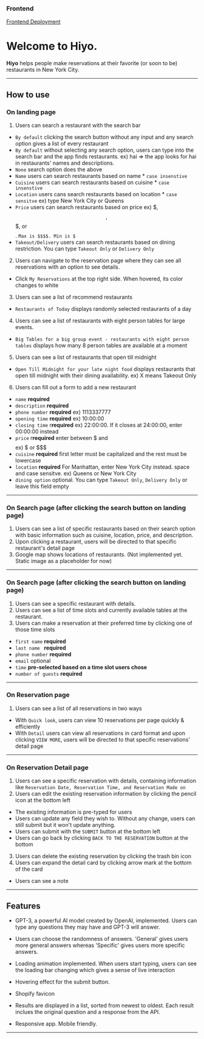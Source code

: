 ### Frontend
[Frontend Deployment](https://verdant-paletas-443b1f.netlify.app)

# Welcome to Hiyo. 

**Hiyo** helps people make reservations at their favorite (or soon to be) restaurants in New York City. 

---

## How to use 

### On landing page

1) Users can search a restaurant with the search bar
- ```By default``` clicking the search button without any input and any search option gives a list of every restaurant
- ```By default``` without selecting any search option, users can type into the search bar and the app finds restaurants. ex) hai => the app looks for hai in restaurants' names and descriptions. 
- ```None``` search option does the above
- ```Name``` users can search restaurants based on name * `case insenstive`
- ```Cuisine``` users can search restaurants based on cuisine * `case insenstive`
- ```Location``` users cans search restaurants based on location * `case sensitve` ex) type New York City or Queens
- ```Price``` users can search restaurants based on price  ex) $, $$, $$$, or $$$$. `Max is $$$$. Min is $`
- ```Takeout/Delivery``` users can search restaurants based on dining restriction. You can type `Takeout Only` or `Delivery Only`
2) Users can navigate to the reservation page where they can see all reservations with an option to see details.
- Click `My Reservations` at the top right side. When hovered, its color changes to white
3) Users can see a list of recommend restaurants 
- `Restaurants of Today` displays randomly selected restaurants of a day
4) Users can see a list of restaurants with eight person tables for large events.
- ```Big Tables for a big group event - restaurants with eight person tables``` displays how many 8 person tables are available at a moment
5) Users can see a list of restaurants that open till midnight
- ```Open Till Midnight for your late night food``` displays restaurants that open till midnight with their dining availability. ex) X means Takeout Only
6) Users can fill out a form to add a new restaurant
- ```name``` **required** 
- ```description``` **required** 
- ```phone number``` **required** ex) 1113337777
- ```opening time``` **required** ex) 10:00:00 
- ```closing time``` r**required** ex) 22:00:00. If it closes at 24:00:00, enter 00:00:00 instead
- ```price``` r**required** enter between $ and $$$$ ex) $ or $$$
- ```cuisine``` **required** first letter must be capitalized and the rest must be lowercase
- ```location``` **required** For Manhattan, enter New York City instead. space and case sensitve. ex) Queens or New York City
- ```dining option``` optional. You can type `Takeout Only`, `Delivery Only` or leave this field empty

---
### On Search page (after clicking the search button on landing page) 
1) Users can see a list of specific restaurants based on their search option with basic information such as cuisine, location, price, and description.
2) Upon clicking a restaurant, users will be directed to that specific restaurant's detail page
3) Google map shows locations of restaurants. (Not implemented yet. Static image as a placeholder for now)

---
### On Search page (after clicking the search button on landing page) 
1) Users can see a specific restaurant with details.
2) Users can see a list of time slots and currently available tables at the restaurant.
3) Users can make a reservation at their preferred time by clicking one of those time slots
- `first name` **required**
- `last name ` **required**
- `phone number` **required**
- `email` optional
- `time` **pre-selected based on a time slot users chose**
- `number of guests` **required**
---
### On Reservation page 
1) Users can see a list of all reservations in two ways
- With `Quick look`, users can view 10 reservations per page quickly & efficiently 
- With `Detail` users can view all reservations in card format and upon clicking `VIEW MORE`, users will be directed to that specific reservations' detail page
---
### On Reservation Detail page 
1) Users can see a specific reservation with details, containing information like `Reservation Date, Reservation Time, and Reservation Made on`
2) Users can edit the existing reservation information by clicking the pencil icon at the bottom left
- The existing information is pre-typed for users
- Users can update any field they wish to. Without any change, users can still submit but it won't update anything.
- Users can submit with the `SUBMIT` button at the bottom left
- Users can go back by clicking `BACK TO THE RESERVATION` button at the bottom
3) Users can delete the existing reservation by clicking the trash bin icon
4) Users can expand the detail card by clicking arrow mark at the bottom of the card
- Users can see a note
---

## Features

- GPT-3, a powerful AI model created by OpenAI, implemented. Users can type any questions they may have and GPT-3 will answer.

- Users can choose the randomness of answers. 'General' gives users more general answers whereas 'Specific' gives users more specific answers.

- Loading animation implemented. When users start typing, users can see the loading bar changing which gives a sense of live interaction

- Hovering effect for the submit button. 

- Shopify favicon

- Results are displayed in a list, sorted from newest to oldest. Each result inclues the original question and a response from the API.

- Responsive app. Mobile friendly. 


---



